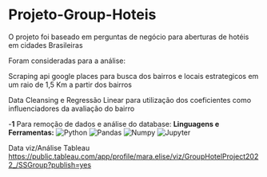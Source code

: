 # Projeto-Group-Hoteis

O projeto foi baseado em perguntas de negócio para aberturas de hotéis em cidades Brasileiras

Foram consideradas para a análise:

Scraping api google places para busca dos bairros e locais estrategicos em um raio de 1,5 Km a partir dos bairros

Data Cleansing e Regressão Linear para utilização dos coeficientes como influenciadores da avaliação do bairro

-**1** Para remoção de dados e análise do database:
<b> **Linguagens e Ferramentas</b>:**
 ![Python](https://img.shields.io/badge/-Python-black?style=flat-square&logo=Python)
 ![Pandas](https://img.shields.io/badge/-Pandas-black?style=flat-square&logo=Pandas)
 ![Numpy](https://img.shields.io/badge/-Numpy-black?style=flat-square&logo=Numpy)
 ![Jupyter](https://img.shields.io/badge/-Jupyter-black?style=flat-square&logo=Jupyter)

Data viz/Análise Tableau
https://public.tableau.com/app/profile/mara.elise/viz/GroupHotelProject2022_/SSGroup?publish=yes


